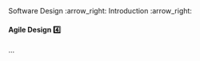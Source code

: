 <link rel="stylesheet" href="{{baseUrl}}/css/textbook.css">

<div class="website-content">

<div id="path">Software Design :arrow_right: Introduction :arrow_right:</div>

<div id="title">

#### Agile Design :four:

</div>

<div id="body">

...

</div>

<div id="extras">

<include src="exercises.md" />

<div>

</div>
